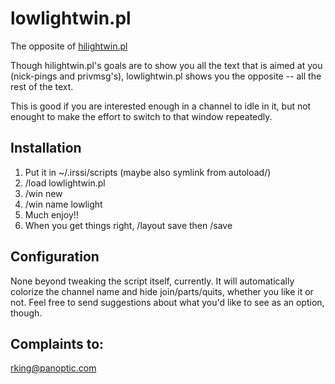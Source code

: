 lowlightwin.pl
==============

The opposite of [hilightwin.pl](https://scripts.irssi.org/scripts/hilightwin.pl)

Though hilightwin.pl's goals are to show you all the text that is aimed at you
(nick-pings and privmsg's), lowlightwin.pl shows you the opposite -- all the
rest of the text.

This is good if you are interested enough in a channel to idle in it, but not
enought to make the effort to switch to that window repeatedly.


Installation
------------

1. Put it in ~/.irssi/scripts (maybe also symlink from autoload/)
2. /load lowlightwin.pl
3. /win new
4. /win name lowlight
5. Much enjoy!!
6. When you get things right, /layout save  then  /save

Configuration
-------------

None beyond tweaking the script itself, currently. It will automatically
colorize the channel name and hide join/parts/quits, whether you like it or
not. Feel free to send suggestions about what you'd like to see as an option,
though.

Complaints to:
--------------

<rking@panoptic.com>
